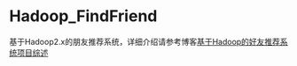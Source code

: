 # Hadoop_FindFriend
基于Hadoop2.x的朋友推荐系统，详细介绍请参考博客[基于Hadoop的好友推荐系统项目综述](http://blog.csdn.net/xiaokang123456kao/article/details/75006624)
